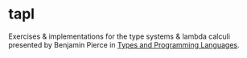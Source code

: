 # tapl

Exercises & implementations for the type systems & lambda calculi presented by Benjamin Pierce in [Types and Programming Languages](https://www.cis.upenn.edu/~bcpierce/tapl/).
